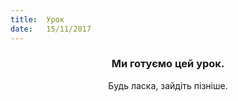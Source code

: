 ```yaml
---
title:  Урок
date:   15/11/2017
---
```


### <center>Ми готуємо цей урок.</center>
<center>Будь ласка, зайдіть пізніше.</center>